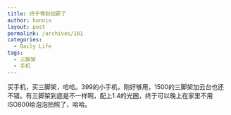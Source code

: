 ```yaml
---
title: 终于等到加薪了
author: honnix
layout: post
permalink: /archives/101
categories:
  - Daily Life
tags:
  - 三脚架
  - 手机
---
```

买手机，买三脚架，哈哈。399的小手机，刚好够用，1500的三脚架加云台也还不错。有三脚架到底是不一样啊，配上1.4的光圈，终于可以晚上在家里不用ISO800给泡泡拍照了，哈哈。